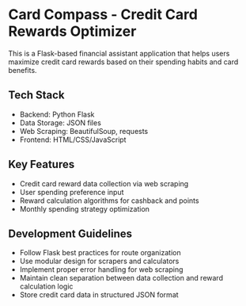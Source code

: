 <!-- Use this file to provide workspace-specific custom instructions to Copilot. For more details, visit https://code.visualstudio.com/docs/copilot/copilot-customization#_use-a-githubcopilotinstructionsmd-file -->

# Card Compass - Credit Card Rewards Optimizer

This is a Flask-based financial assistant application that helps users maximize credit card rewards based on their spending habits and card benefits.

## Tech Stack

- Backend: Python Flask
- Data Storage: JSON files
- Web Scraping: BeautifulSoup, requests
- Frontend: HTML/CSS/JavaScript

## Key Features

- Credit card reward data collection via web scraping
- User spending preference input
- Reward calculation algorithms for cashback and points
- Monthly spending strategy optimization

## Development Guidelines

- Follow Flask best practices for route organization
- Use modular design for scrapers and calculators
- Implement proper error handling for web scraping
- Maintain clean separation between data collection and reward calculation logic
- Store credit card data in structured JSON format
